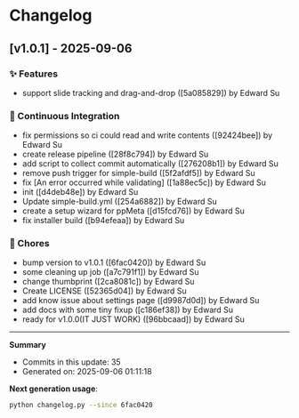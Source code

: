# Changelog

## [v1.0.1] - 2025-09-06

### ✨ Features

- support slide tracking and drag-and-drop ([5a085829]) by Edward Su

### 👷 Continuous Integration

- fix permissions so ci could read and write contents ([92424bee]) by Edward Su
- create release pipeline ([28f8c794]) by Edward Su
- add script to collect commit automatically ([276208b1]) by Edward Su
- remove push trigger for simple-build ([5f2afdf5]) by Edward Su
- fix [An error occurred while validating] ([1a88ec5c]) by Edward Su
- init ([d4deb48e]) by Edward Su
- Update simple-build.yml ([254a6882]) by Edward Su
- create a setup wizard for ppMeta ([d15fcd76]) by Edward Su
- fix installer build ([b94efeaa]) by Edward Su

### 🔧 Chores

- bump version to v1.0.1 ([6fac0420]) by Edward Su
- some cleaning up job ([a7c791f1]) by Edward Su
- change thumbprint ([2ca8081c]) by Edward Su
- Create LICENSE ([52365d04]) by Edward Su
- add know issue about settings page ([d9987d0d]) by Edward Su
- add docs with some tiny fixup ([c186ef38]) by Edward Su
- ready for v1.0.0(IT JUST WORK) ([96bbcaad]) by Edward Su


---

**Summary**
- Commits in this update: 35
- Generated on: 2025-09-06 01:11:18

**Next generation usage**:
```bash
python changelog.py --since 6fac0420
```

<!-- LATEST_COMMIT_HASH: 6fac0420 -->

